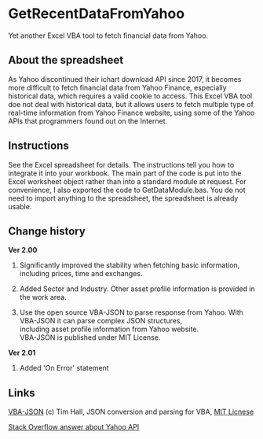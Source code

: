 # GetRecentDataFromYahoo

Yet another Excel VBA tool to fetch financial data from Yahoo.


About the spreadsheet
-----------------------------------
As Yahoo discontinued their ichart download API since 2017, it becomes more difficult to fetch financial data from Yahoo Finance, especially historical data, which requires a valid cookie to access. This Excel VBA tool doe not deal with historical data, but it allows users to fetch multiple type of real-time information from Yahoo Finance website, using some of the Yahoo APIs that programmers found out on the Internet.

Instructions
----------------------------------
See the Excel spreadsheet for details. The instructions tell you how to integrate it into your workbook.
The main part of the code is put into the Excel worksheet object rather than into a standard module at  request. For convenience, I also exported the code to GetDataModule.bas. You do not need to import anything to the spreadsheet, the spreadsheet is already usable. 

Change history
---------------------------------

**Ver 2.00**					

1. Significantly improved the stability when fetching basic information, including prices, time and exchanges.					

2. Added Sector and Industry. Other asset profile information is provided in the work area.					

3. Use the open source VBA-JSON to parse response from Yahoo. With VBA-JSON it can parse complex JSON structures, 					
    including asset profile information from Yahoo website.					
    VBA-JSON is published under MIT License. 

**Ver 2.01**

1. Added 'On Error' statement    					

Links
---------------------------------
[VBA-JSON](https://github.com/VBA-tools/VBA-JSON)  (c) Tim Hall, JSON conversion and parsing for VBA, [MIT Licnese](./VBA-JSON-2.3.1/LICENSE)

[Stack Overflow answer about Yahoo API](https://stackoverflow.com/questions/44030983/yahoo-finance-url-not-working/47505102#47505102)

